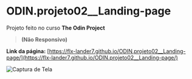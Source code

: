 # ODIN.projeto02__Landing-page

Projeto feito no curso __The Odin Project__ 

> __(Não Responsivo)__

__Link da página:__ [https://flx-lander7.github.io/ODIN.projeto02__Landing-page/](https://flx-lander7.github.io/ODIN.projeto02__Landing-page/)

![Captura de Tela](https://raw.githubusercontent.com/flx-lander7/ODIN.projeto02__Landing-page/main/CapturaDeTela__ODIN.projeto-2.png)
